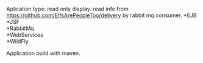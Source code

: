 Aplication type: read only display.
read info from https://github.com/ElfsArePeopleToo/delivery by rabbit mq consumer.
*EJB<br/>
*JSF<br/>
*RabbitMq<br/>
*WebServices<br/>
*WildFly<br/>

Application build with maven. 

